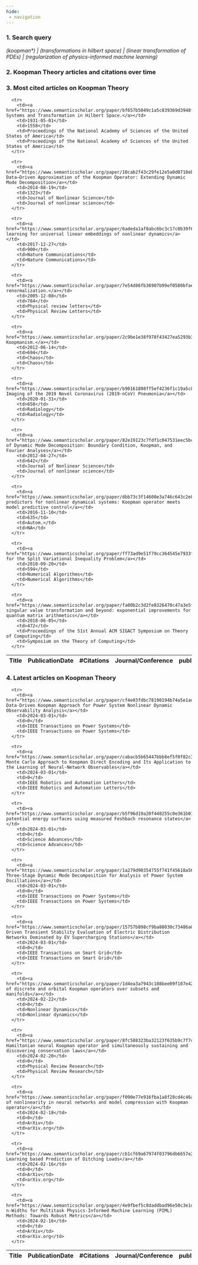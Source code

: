 ```yaml
---
hide:
 - navigation
---
```

<!DOCTYPE html>
<html lang="en">
<head>
  <meta charset="utf-8">
</head>

<body>
  
  <p>
  <h3>1. Search query</h3>
  <i>(koopman*) | (transformations in hilbert space) | (linear transformation of PDEs) | (regularization of physics-informed machine learning)</i>
  </p>
  
  <p>
  <h3>2. Koopman Theory articles and citations over time</h3>
    <div id='myDiv'>
      <!-- Plotly chart will be drawn inside this DIV -->
    </div>
  </p>

  <p>
  <h3>3. Most cited articles on Koopman Theory</h3>
  <table id="table1" class="display" style="width:100%">
  <thead>
    <tr>
        <th>Title</th>
        <th>PublicationDate</th>
        <th>#Citations</th>
        <th>Journal/Conference</th>
        <th>publicationVenue</th>
    </tr>
  </thead>
  <tbody>
    
      <tr>
        <td><a href="https://www.semanticscholar.org/paper/bf657b5049c1a5c839369d3948ffb4c0584cd1d2">Hamiltonian Systems and Transformation in Hilbert Space.</a></td>
        <td>1931-05-01</td>
        <td>1558</td>
        <td>Proceedings of the National Academy of Sciences of the United States of America</td>
        <td>Proceedings of the National Academy of Sciences of the United States of America</td>
      </tr>
    
      <tr>
        <td><a href="https://www.semanticscholar.org/paper/10cab2f43c29fe12e5a0d0718eb6e1ff8c9d4777">A Data–Driven Approximation of the Koopman Operator: Extending Dynamic Mode Decomposition</a></td>
        <td>2014-08-19</td>
        <td>1323</td>
        <td>Journal of Nonlinear Science</td>
        <td>Journal of nonlinear science</td>
      </tr>
    
      <tr>
        <td><a href="https://www.semanticscholar.org/paper/6adeda1af8abc6bc3c17c0b39f635a845476cd9f">Deep learning for universal linear embeddings of nonlinear dynamics</a></td>
        <td>2017-12-27</td>
        <td>900</td>
        <td>Nature Communications</td>
        <td>Nature Communications</td>
      </tr>
    
      <tr>
        <td><a href="https://www.semanticscholar.org/paper/7e54d86fb36907b99ef0580bfaea9b43c5942ae7">Entanglement renormalization.</a></td>
        <td>2005-12-08</td>
        <td>784</td>
        <td>Physical review letters</td>
        <td>Physical Review Letters</td>
      </tr>
    
      <tr>
        <td><a href="https://www.semanticscholar.org/paper/2c9be1e38f978f43427ea5293b3138e0c4fede71">Applied Koopmanism.</a></td>
        <td>2012-06-14</td>
        <td>694</td>
        <td>Chaos</td>
        <td>Chaos</td>
      </tr>
    
      <tr>
        <td><a href="https://www.semanticscholar.org/paper/b90161898ff5ef4236f1c19a5c88138e1c80c5ea">CT Imaging of the 2019 Novel Coronavirus (2019-nCoV) Pneumonia</a></td>
        <td>2020-01-31</td>
        <td>658</td>
        <td>Radiology</td>
        <td>Radiology</td>
      </tr>
    
      <tr>
        <td><a href="https://www.semanticscholar.org/paper/82e19123c7fdf1c047531eec5bce6f925dcc5ad5">Variants of Dynamic Mode Decomposition: Boundary Condition, Koopman, and Fourier Analyses</a></td>
        <td>2012-04-27</td>
        <td>642</td>
        <td>Journal of Nonlinear Science</td>
        <td>Journal of nonlinear science</td>
      </tr>
    
      <tr>
        <td><a href="https://www.semanticscholar.org/paper/dbb73c3f14600e3a746c643c2e8bece117de6be4">Linear predictors for nonlinear dynamical systems: Koopman operator meets model predictive control</a></td>
        <td>2016-11-10</td>
        <td>635</td>
        <td>Autom.</td>
        <td>NA</td>
      </tr>
    
      <tr>
        <td><a href="https://www.semanticscholar.org/paper/ff73ad9e51f79cc364545e7933f22cc2a74f28fc">Algorithms for the Split Variational Inequality Problem</a></td>
        <td>2010-09-20</td>
        <td>594</td>
        <td>Numerical Algorithms</td>
        <td>Numerical Algorithms</td>
      </tr>
    
      <tr>
        <td><a href="https://www.semanticscholar.org/paper/fa00b2c3d2fe8326470c47a3e5f5d1e716e58cb3">Quantum singular value transformation and beyond: exponential improvements for quantum matrix arithmetics</a></td>
        <td>2018-06-05</td>
        <td>472</td>
        <td>Proceedings of the 51st Annual ACM SIGACT Symposium on Theory of Computing</td>
        <td>Symposium on the Theory of Computing</td>
      </tr>
    
  </tbody>
  </table>
  </p>

  <p>
  <h3>4. Latest articles on Koopman Theory</h3>
  <table id="table2" class="display" style="width:100%">
  <thead>
    <tr>
        <th>Title</th>
        <th>PublicationDate</th>
        <th>#Citations</th>
        <th>Journal/Conference</th>
        <th>publicationVenue</th>
    </tr>
  </thead>
  <tbody>
    
      <tr>
        <td><a href="https://www.semanticscholar.org/paper/cf4e03fdbc78190194b74a5e1ad20465c5dd6463">A Data-Driven Koopman Approach for Power System Nonlinear Dynamic Observability Analysis</a></td>
        <td>2024-03-01</td>
        <td>0</td>
        <td>IEEE Transactions on Power Systems</td>
        <td>IEEE Transactions on Power Systems</td>
      </tr>
    
      <tr>
        <td><a href="https://www.semanticscholar.org/paper/cabacb5b65447bbb8ef5f0f82c37cd1a66cf2282">A Monte Carlo Approach to Koopman Direct Encoding and Its Application to the Learning of Neural-Network Observables</a></td>
        <td>2024-03-01</td>
        <td>0</td>
        <td>IEEE Robotics and Automation Letters</td>
        <td>IEEE Robotics and Automation Letters</td>
      </tr>
    
      <tr>
        <td><a href="https://www.semanticscholar.org/paper/b5f96d19a20f448255c0e361b01caf9aeff87938">Improving potential energy surfaces using measured Feshbach resonance states</a></td>
        <td>2024-03-01</td>
        <td>0</td>
        <td>Science Advances</td>
        <td>Science Advances</td>
      </tr>
    
      <tr>
        <td><a href="https://www.semanticscholar.org/paper/1a279d90354755f741f45618a5673e220a715fc7">Robust Three-Stage Dynamic Mode Decomposition for Analysis of Power System Oscillations</a></td>
        <td>2024-03-01</td>
        <td>0</td>
        <td>IEEE Transactions on Power Systems</td>
        <td>IEEE Transactions on Power Systems</td>
      </tr>
    
      <tr>
        <td><a href="https://www.semanticscholar.org/paper/15757b898cf9ba88030c73486a039b5b296a118b">Data-Driven Transient Stability Evaluation of Electric Distribution Networks Dominated by EV Supercharging Stations</a></td>
        <td>2024-03-01</td>
        <td>0</td>
        <td>IEEE Transactions on Smart Grid</td>
        <td>IEEE Transactions on Smart Grid</td>
      </tr>
    
      <tr>
        <td><a href="https://www.semanticscholar.org/paper/1d4ea3a7943c108bee09f107e42ffdf0fd3cfde3">Approximation of discrete and orbital Koopman operators over subsets and manifolds</a></td>
        <td>2024-02-22</td>
        <td>0</td>
        <td>Nonlinear Dynamics</td>
        <td>Nonlinear dynamics</td>
      </tr>
    
      <tr>
        <td><a href="https://www.semanticscholar.org/paper/8fc588323ba32123f635b9c7f7c1568a3f09ab38">Learning Hamiltonian neural Koopman operator and simultaneously sustaining and discovering conservation laws</a></td>
        <td>2024-02-20</td>
        <td>0</td>
        <td>Physical Review Research</td>
        <td>Physical Review Research</td>
      </tr>
    
      <tr>
        <td><a href="https://www.semanticscholar.org/paper/f090e77e916fba1a8f28cd4c46a65b0f2c9ae494">Extraction of nonlinearity in neural networks and model compression with Koopman operator</a></td>
        <td>2024-02-18</td>
        <td>0</td>
        <td>ArXiv</td>
        <td>arXiv.org</td>
      </tr>
    
      <tr>
        <td><a href="https://www.semanticscholar.org/paper/cb1cf69a67974f03796db6657e21635ea6832285">Machine Learning based Prediction of Ditching Loads</a></td>
        <td>2024-02-16</td>
        <td>0</td>
        <td>ArXiv</td>
        <td>arXiv.org</td>
      </tr>
    
      <tr>
        <td><a href="https://www.semanticscholar.org/paper/4e9fbef5c8daddbad96e50c3e1da8614d7772a75">Kolmogorov n-Widths for Multitask Physics-Informed Machine Learning (PIML) Methods: Towards Robust Metrics</a></td>
        <td>2024-02-16</td>
        <td>0</td>
        <td>ArXiv</td>
        <td>arXiv.org</td>
      </tr>
    
  </tbody>
  </table>
  </p>

</body>

<script>
  var trace1 = {
  x: ['1927', '1929', '1930', '1931', '1932', '1933', '1938', '1942', '1951', '1953', '1954', '1955', '1958', '1959', '1962', '1963', '1965', '1966', '1967', '1968', '1969', '1970', '1971', '1972', '1973', '1974', '1975', '1977', '1979', '1980', '1981', '1982', '1983', '1984', '1986', '1987', '1988', '1989', '1990', '1991', '1992', '1993', '1994', '1995', '1996', '1997', '1998', '1999', '2000', '2001', '2002', '2003', '2004', '2005', '2006', '2007', '2008', '2009', '2010', '2011', '2012', '2013', '2014', '2015', '2016', '2017', '2018', '2019', '2020', '2021', '2022', '2023', '2024'],
  y: [1, 2, 1, 1, 1, 1, 1, 1, 1, 2, 2, 2, 1, 1, 2, 1, 1, 2, 1, 3, 2, 1, 1, 1, 2, 1, 3, 2, 1, 3, 1, 2, 1, 1, 2, 3, 2, 5, 2, 4, 3, 11, 3, 6, 8, 3, 6, 7, 4, 5, 10, 11, 11, 17, 17, 17, 20, 18, 18, 24, 20, 28, 31, 44, 47, 72, 65, 81, 96, 94, 55, 25, 1],
  name: 'Num of articles',
  type: 'scatter'
  };

  var trace2 = {
    x: ['1927', '1929', '1930', '1931', '1932', '1933', '1938', '1942', '1951', '1953', '1954', '1955', '1958', '1959', '1962', '1963', '1965', '1966', '1967', '1968', '1969', '1970', '1971', '1972', '1973', '1974', '1975', '1977', '1979', '1980', '1981', '1982', '1983', '1984', '1986', '1987', '1988', '1989', '1990', '1991', '1992', '1993', '1994', '1995', '1996', '1997', '1998', '1999', '2000', '2001', '2002', '2003', '2004', '2005', '2006', '2007', '2008', '2009', '2010', '2011', '2012', '2013', '2014', '2015', '2016', '2017', '2018', '2019', '2020', '2021', '2022', '2023', '2024'],
    y: [8, 32, 187, 1558, 5, 11, 10, 18, 27, 26, 39, 19, 9, 51, 80, 22, 30, 74, 12, 88, 232, 19, 11, 58, 38, 60, 37, 188, 31, 252, 11, 33, 45, 42, 53, 51, 230, 157, 19, 80, 49, 278, 73, 468, 453, 108, 485, 810, 144, 255, 547, 616, 336, 2360, 806, 650, 772, 669, 1940, 745, 1825, 1650, 2725, 2130, 3020, 5001, 2315, 2295, 2740, 2090, 778, 229, 6],
    name: 'Num of citations',
    yaxis: 'y2',
    type: 'scatter'
  };

  var data = [trace1, trace2];

  var layout = {
    yaxis: {title: 'Num of articles'},
    yaxis2: {
      title: 'Num of citations',
      overlaying: 'y',
      side: 'right'
      }
  };
  Plotly.newPlot('myDiv', data, layout);
</script>
</html>